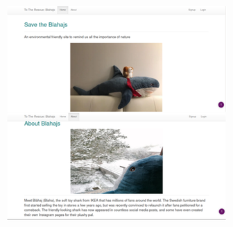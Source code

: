 
![blahaj1](https://raw.githubusercontent.com/JorgePiaggio/Exercises/master/Web/MLH-To-The-Rescue--Blahajs/screenshots/Captura%20de%20pantalla%20de%202021-01-17%2018-44-48.png)
![blahaj2](https://raw.githubusercontent.com/JorgePiaggio/Exercises/master/Web/MLH-To-The-Rescue--Blahajs/screenshots/Captura%20de%20pantalla%20de%202021-01-17%2018-45-17.png)
